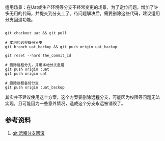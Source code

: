 适用场景：在Uat或生产环境等分支不经常变更的场景，为了定位问题，增加了许多无用的代码，并提交到分支上了。待问题解决后，需要删除这些代码，建议适用分支回退功能。

~~~ shell

git checkout uat && git pull

# 本地和远程备份分支
git branch uat_backup && git push origin uat_backup

git reset --hard the_commit_id

# 删除远程分支，并用本地分支重建
git push origin :uat
git push origin uat

# 删除远程备份分支
git push origin :uat_backup

~~~

其实并不建议使用这个方案，这个方案要删除远程分支，可能因为权限等问题无法实现，且可能因为一些意外情况，造成这个分支永远被销毁了。

## 参考资料

1. [git 远程分支回滚](https://blog.csdn.net/u013399759/article/details/52212436)